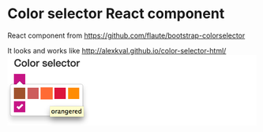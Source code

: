 # Color selector React component

React component from https://github.com/flaute/bootstrap-colorselector

It looks and works like http://alexkval.github.io/color-selector-html/
![](https://raw.githubusercontent.com/AlexKVal/color-selector-html/image/screen.png)
